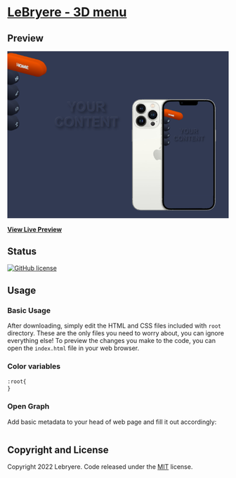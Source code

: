 # [LeBryere - 3D menu](https://lebryere.github.io/headband.github.io/)

## Preview

[![Resume Preview](https://raw.githubusercontent.com/LeBryere/3D-menu/master/preview.png)](https://lebryere.github.io/headband.github.io/)

**[View Live Preview](https://lebryere.github.io/headband.github.io/)**

## Status

[![GitHub license](https://img.shields.io/badge/license-MIT-green?&style=plastic)](https://raw.githubusercontent.com/LeBryere/headband/master/LICENSE)

## Usage

### Basic Usage

After downloading, simply edit the HTML and CSS files included with `root` directory. These are the only files you need to worry about, you can ignore everything else! To preview the changes you make to the code, you can open the `index.html` file in your web browser.

### Color variables
```
:root{
}
```
### Open Graph

Add basic metadata to your head of web page and fill it out accordingly:
```

```
 
## Copyright and License

Copyright 2022 Lebryere. Code released under the [MIT](https://raw.githubusercontent.com/LeBryere/headband/master/LICENSE) license.
